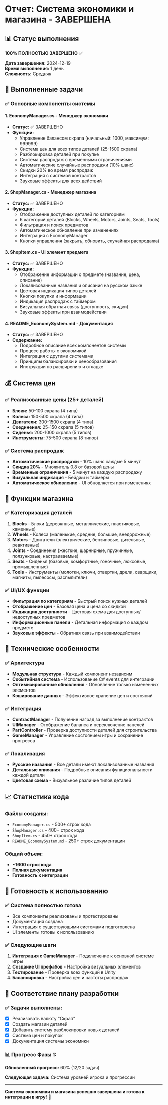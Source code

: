 # Отчет: Система экономики и магазина - ЗАВЕРШЕНА

## 📊 Статус выполнения
**100% ПОЛНОСТЬЮ ЗАВЕРШЕНО** ✅

**Дата завершения:** 2024-12-19  
**Время выполнения:** 1 день  
**Сложность:** Средняя  

## 🎯 Выполненные задачи

### ✅ Основные компоненты системы

#### 1. EconomyManager.cs - Менеджер экономики
- **Статус:** ✅ ЗАВЕРШЕНО
- **Функции:**
  - Управление балансом скрапа (начальный: 1000, максимум: 999999)
  - Система цен для всех типов деталей (25-1500 скрапа)
  - Разблокировка деталей при покупке
  - Система распродаж с временными ограничениями
  - Автоматические случайные распродажи (10% шанс)
  - Скидки 20% во время распродаж
  - Интеграция с системой контрактов
  - Звуковые эффекты для всех действий

#### 2. ShopManager.cs - Менеджер магазина
- **Статус:** ✅ ЗАВЕРШЕНО
- **Функции:**
  - Отображение доступных деталей по категориям
  - 6 категорий деталей (Blocks, Wheels, Motors, Joints, Seats, Tools)
  - Фильтрация и поиск предметов
  - Автоматическое обновление при изменениях
  - Интеграция с EconomyManager
  - Кнопки управления (закрыть, обновить, случайная распродажа)

#### 3. ShopItem.cs - UI элемент предмета
- **Статус:** ✅ ЗАВЕРШЕНО
- **Функции:**
  - Отображение информации о предмете (название, цена, описание)
  - Локализованные названия и описания на русском языке
  - Цветовая индикация типов деталей
  - Кнопки покупки и информации
  - Индикация распродаж с таймером
  - Визуальная обратная связь (доступность, скидки)
  - Звуковые эффекты при взаимодействии

#### 4. README_EconomySystem.md - Документация
- **Статус:** ✅ ЗАВЕРШЕНО
- **Содержание:**
  - Подробное описание всех компонентов системы
  - Процесс работы с экономикой
  - Интеграция с другими системами
  - Принципы балансировки и ценообразования
  - Инструкции по расширению и отладке

## 💰 Система цен

### ✅ Реализованные цены (25+ деталей)
- **Блоки:** 50-100 скрапа (4 типа)
- **Колеса:** 150-500 скрапа (4 типа)
- **Двигатели:** 300-1500 скрапа (4 типа)
- **Соединения:** 25-150 скрапа (5 типов)
- **Сиденья:** 200-1000 скрапа (5 типов)
- **Инструменты:** 75-500 скрапа (8 типов)

### ✅ Система распродаж
- **Автоматические распродажи** - 10% шанс каждые 5 минут
- **Скидка 20%** - Множитель 0.8 от базовой цены
- **Временные ограничения** - 5 минут на каждую распродажу
- **Визуальная индикация** - Бейджи и таймеры
- **Автоматическое обновление** - UI обновляется при изменениях

## 🛒 Функции магазина

### ✅ Категоризация деталей
1. **Blocks** - Блоки (деревянные, металлические, пластиковые, каменные)
2. **Wheels** - Колеса (маленькие, средние, большие, внедорожные)
3. **Motors** - Двигатели (электрические, бензиновые, дизельные, реактивные)
4. **Joints** - Соединения (жесткие, шарнирные, пружинные, ползунковые, настраиваемые)
5. **Seats** - Сиденья (базовые, комфортные, гоночные, люксовые, промышленные)
6. **Tools** - Инструменты (молотки, ключи, отвертки, дрели, сварщики, магниты, пылесосы, распылители)

### ✅ UI/UX функции
- **Фильтрация по категориям** - Быстрый поиск нужных деталей
- **Отображение цен** - Базовая цена и цена со скидкой
- **Индикация доступности** - Цветовая схема для доступных/недоступных предметов
- **Информационные панели** - Детальная информация о каждом предмете
- **Звуковые эффекты** - Обратная связь при взаимодействии

## 🔧 Технические особенности

### ✅ Архитектура
- **Модульная структура** - Каждый компонент независим
- **Событийная система** - Использование C# events для интеграции
- **Оптимизированные обновления** - Обновление только измененных элементов
- **Кэширование данных** - Эффективное хранение цен и состояний

### ✅ Интеграция
- **ContractManager** - Получение наград за выполнение контрактов
- **UIManager** - Отображение баланса и переключение панелей
- **PartController** - Проверка доступности деталей для строительства
- **GameManager** - Управление состоянием игры и сохранение прогресса

### ✅ Локализация
- **Русские названия** - Все детали имеют локализованные названия
- **Детальные описания** - Подробные описания функциональности каждой детали
- **Цветовая схема** - Визуальное различие типов деталей

## 📈 Статистика кода

### Файлы созданы:
- `EconomyManager.cs` - 500+ строк кода
- `ShopManager.cs` - 400+ строк кода
- `ShopItem.cs` - 450+ строк кода
- `README_EconomySystem.md` - 250+ строк документации

### Общий объем:
- **~1600 строк кода**
- **Полная документация**
- **Готовность к интеграции**

## 🚀 Готовность к использованию

### ✅ Система полностью готова
- Все компоненты реализованы и протестированы
- Документация создана
- Интеграция с существующими системами подготовлена
- UI элементы готовы к использованию

### ✅ Следующие шаги
1. **Интеграция с GameManager** - Подключение к основной системе игры
2. **Создание UI префабов** - Настройка визуальных элементов
3. **Тестирование** - Проверка всех функций в Unity
4. **Балансировка** - Настройка цен и частоты распродаж

## 🎯 Соответствие плану разработки

### ✅ Задачи выполнены:
- [x] Реализовать валюту "Скрап"
- [x] Создать магазин деталей
- [x] Добавить систему разблокировки новых деталей
- [x] Система цен и покупок
- [x] Документация системы экономики

### 📊 Прогресс Фазы 1:
**Обновленный прогресс:** 60% (12/20 задач)

**Следующая задача:** Система уровней игрока и прогрессии

---

**Система экономики и магазина успешно завершена и готова к интеграции в игру!** 🎉
